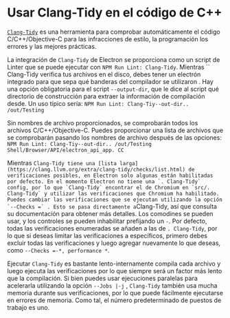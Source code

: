 # Usar Clang-Tidy en el código de C++

[`Clang-Tidy`](https://clang.llvm.org/extra/clang-tidy/) es una herramienta para comprobar automáticamente el código C/C++/Objective-C para las infracciones de estilo, la programación los errores y las mejores prácticas.

La integración de `Clang-Tidy` de Electron se proporciona como un script de Linter que se puede ejecutar con `NPM Run Lint: Clang-Tidy`. Mientras `` Clang-Tidy verifica tus archivos en el disco, debes tener un electrón integrado para que sepa qué banderas del compilador se utilizaron . Hay una opción obligatoria para el script `--output-dir`, que le dice al script qué directorio de construcción para extraer la información de compilación desde. Un uso típico sería: `NPM Run Lint: Clang-Tiy--out-dir.. /out/Testing`

Sin nombres de archivo proporcionados, se comprobarán todos los archivos C/C++/Objective-C. Puedes proporcionar una lista de archivos que se comprobarán pasando los nombres de archivo después de las opciones: `NPM Run Lint: Clang-Tiy--out-dir.. /out/Testing Shell/Browser/API/electron_api_app. CC`

Mientras `` Clang-Tidy tiene una [lista larga](https://clang.llvm.org/extra/clang-tidy/checks/list.html) de verificaciones posibles, en Electron solo algunas están habilitadas por defecto. En el momento Electron no tiene una `. Clang-Tidy` config, por lo que `Clang-Tidy` encontrar el de Chromium en `src/. Clang-Tidy` y utilizar las verificaciones que Chromium ha habilitado. Puedes cambiar las verificaciones que se ejecutan utilizando la opción `--Checks =` . Esto se pasa directamente a ``Clang-Tidy, así que consulta su documentación para obtener más detalles. Los comodines se pueden usar, y los controles se pueden inhabilitar prefijando un `-`. Por defecto, todas las verificaciones enumeradas se añaden a las de `. Clang-Tidy`, por lo que si deseas limitar las verificaciones a específicos, primero debes excluir todas las verificaciones y luego agregar nuevamente lo que deseas, como `--Checks =-*, performance *`.

Ejecutar `Clang-Tidy` es bastante lento-internamente compila cada archivo y luego ejecuta las verificaciones por lo que siempre será un factor más lento que la compilación. Si bien puedes usar ejecuciones paralelas para acelerarla utilizando la opción `--Jobs |-j` , `Clang-Tidy` también usa mucha memoria durante sus verificaciones, por lo que puede fácilmente ejecutarse en errores de memoria. Como tal, el número predeterminado de puestos de trabajo es uno.
